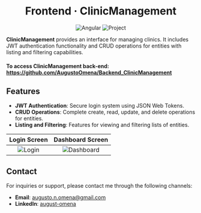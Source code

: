<div align="center">
  <h1>Frontend · ClinicManagement</h1>
</div>

<p align="center">
  <img src="https://img.shields.io/badge/Angular-17.3.6-red" alt="Angular">
  <img src="https://img.shields.io/badge/version-1.0.0-blue" alt="Project">
</p>

**ClinicManagement** provides an interface for managing clinics. It includes JWT authentication functionality and CRUD operations for entities with listing and filtering capabilities.

#### To access ClinicManagement back-end: https://github.com/AugustoOmena/Backend_ClinicManagement

## Features

- **JWT Authentication**: Secure login system using JSON Web Tokens.
- **CRUD Operations**: Complete create, read, update, and delete operations for entities.
- **Listing and Filtering**: Features for viewing and filtering lists of entities.

<div align="center">
  
| Login Screen | Dashboard Screen |
|:-------------:|:-----------------:|
| ![Login](https://github.com/AugustoOmena/FRONTEND_Clinica_Medica/assets/122471298/c3715d57-ad27-4905-ae02-e67350554c5f) | ![Dashboard](https://github.com/AugustoOmena/FRONTEND_Clinica_Medica/assets/122471298/e3e54692-ee58-401e-a4dd-ec9229cfb2db) |

</div>

## Contact

For inquiries or support, please contact me through the following channels:

- **Email**: augusto.n.omena@gmail.com
- **LinkedIn**: [august-omena](https://www.linkedin.com/in/augusto-omena/)


